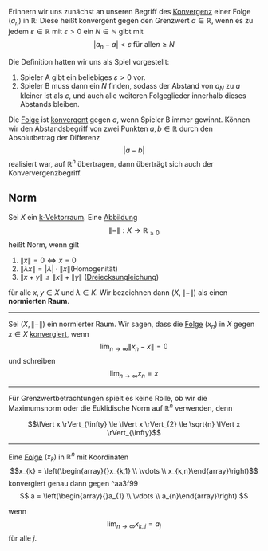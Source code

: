 Erinnern wir uns zunächst an unseren Begriff des [Konvergenz](Konvergenz.md) einer Folge $(a_{n})$ in $\mathbb R$: Diese heißt konvergent gegen den Grenzwert $a\in\mathbb R$, wenn es zu jedem $\varepsilon \in\mathbb R$ mit $\varepsilon > 0$ ein $N\in\mathbb N$ gibt mit
$$|a_{n} - a| < \varepsilon\;\text{für alle} n\ge N$$

Die Definition hatten wir uns als Spiel vorgestellt:
1. Spieler A gibt ein beliebiges $\varepsilon >0$ vor.
2. Spieler B muss dann ein $N$ finden, sodass der Abstand von $a_N$ zu $a$ kleiner ist als $\varepsilon$, und auch alle weiteren Folgeglieder innerhalb dieses Abstands bleiben.


Die [Folge](Folgen.md) ist [konvergent](Konvergenz.md) gegen $a$, wenn Spieler B immer gewinnt.
Können wir den Abstandsbegriff von zwei Punkten $a,b \in\mathbb R$ durch den Absolutbetrag der Differenz
$$|a-b|$$
realisiert war, auf $\mathbb R^{n}$ übertragen, dann überträgt sich auch der Konververgenzbegriff.

## Norm
Sei $X$ ein [k-Vektorraum](k-Vektorraum.md). Eine [Abbildung](Abbildungen.md)
$$\lVert - \rVert : X \to\mathbb R_{\ge0}$$
heißt Norm, wenn gilt

1. $\lVert x \rVert = 0 \iff x = 0$
2. $\lVert\lambda x\rVert = |\lambda| \cdot \lVert x \rVert$(Homogenität)
3. $\lVert x+y \rVert \le \lVert x \rVert + \lVert y\rVert$ ([Dreiecksungleichung](Dreiecksungleichung.md))

für alle $x, y\in X$ und $\lambda \in K$. Wir bezeichnen dann $(X, \lVert - \rVert)$
als einen __normierten Raum__.

---

Sei $(X, \lVert - \rVert)$ ein normierter Raum. Wir sagen, dass die [Folge](Folgen.md) $(x_{n})$ in $X$ gegen $x\in X$ [konvergiert](Konvergenz.md), wenn
$$\lim_{n\to\infty} \lVert  x_{n}- x\rVert = 0$$
und schreiben
$$\lim_{n\to\infty} x_{n} = x$$

---

Für Grenzwertbetrachtungen spielt es keine Rolle, ob wir die Maximumsnorm oder die Euklidische Norm auf $\mathbb R^{n}$ verwenden, denn

$$\lVert x \rVert_{\infty} \le \lVert x \rVert_{2} \le \sqrt{n} \lVert x \rVert_{\infty}$$

---

Eine [Folge](Folgen.md) $(x_{k})$ in $\mathbb R^{n}$ mit Koordinaten
$$x_{k} = \left(\begin{array}{}x_{k,1} \\ \vdots \\ x_{k,n}\end{array}\right)$$
konvergiert genau dann gegen ^aa3f99
$$
a = \left(\begin{array}{}a_{1} \\ \vdots \\ a_{n}\end{array}\right)
$$

wenn 
$$\lim_{n\to\infty} x_{k,j} = a_{j}$$
für alle $j$.

